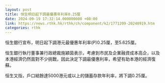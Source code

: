 ```yaml
---
layout: post
title: 恒生明日起下調最優惠年利率0.25厘
date: 2024-09-19 17:32:14.000000000 +08:00
link: https://news.rthk.hk/rthk/ch/component/k2/1771209-20240919.htm
categories: rthk
---
```


恒生銀行宣布，明日起下調港元最優惠年利率(P)0.25厘，至5.625厘。

恒生銀行執行董事兼行政總裁施穎茵表示，考慮到市民及企業融資成本高企，以及本港經濟仍然面對不少挑戰，因此決定下調最優惠利率，希望有助本港的經濟復蘇。

恒生又指，戶口結餘達5000港元或以上的儲蓄存款年利率，將下調0.25厘。
